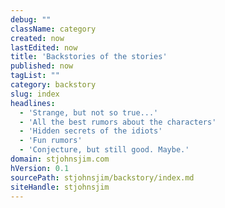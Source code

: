 ```yaml
---
debug: ""
className: category
created: now
lastEdited: now
title: 'Backstories of the stories'
published: now
tagList: ""
category: backstory
slug: index
headlines:
  - 'Strange, but not so true...'
  - 'All the best rumors about the characters'
  - 'Hidden secrets of the idiots'
  - 'Fun rumors'
  - 'Conjecture, but still good. Maybe.'
domain: stjohnsjim.com
hVersion: 0.1
sourcePath: stjohnsjim/backstory/index.md
siteHandle: stjohnsjim
---
```

&nbsp;
